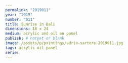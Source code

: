 ```yaml
---
permalink: "2019011"
year: "2019"
number: "011"
title: Sunrise in Bali
dimensions: 18 x 24
medium: acrylic and oil on panel
publish: # notyet or blank
image: /assets/p/paintings/adria-sartore-2019011.jpg
tags: acrylic oil panel
serie:
---
```

